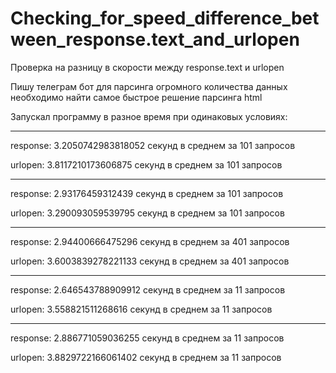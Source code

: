 # Checking_for_speed_difference_between_response.text_and_urlopen
Проверка на разницу в скорости между response.text и urlopen

Пишу телеграм бот для парсинга огромного количества данных
необходимо найти самое быстрое решение парсинга html


Запускал программу в разное время при одинаковых условиях:
______________________

response: 3.2050742983818052 секунд в среднем за 101 запросов

urlopen: 3.8117210173606875 секунд в среднем за 101 запросов
______________________

response: 2.93176459312439 секунд в среднем за 101 запросов

urlopen: 3.290093059539795 секунд в среднем за 101 запросов
______________________

response: 2.94400666475296 секунд в среднем за 401 запросов

urlopen: 3.6003839278221133 секунд в среднем за 401 запросов
______________________

response: 2.646543788909912 секунд в среднем за 11 запросов

urlopen: 3.558821511268616 секунд в среднем за 11 запросов
______________________

response: 2.886771059036255 секунд в среднем за 11 запросов

urlopen: 3.8829722166061402 секунд в среднем за 11 запросов
